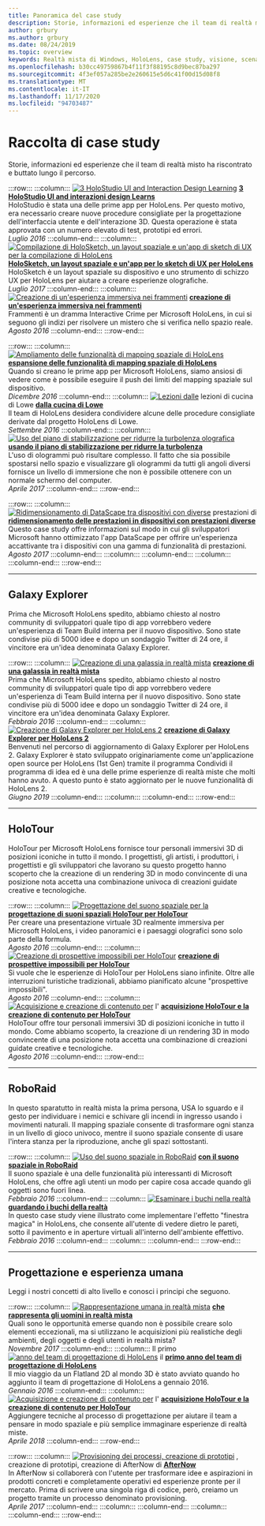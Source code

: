 ```yaml
---
title: Panoramica del case study
description: Storie, informazioni ed esperienze che il team di realtà misto ha riscontrato e buttato lungo il percorso.
author: grbury
ms.author: grbury
ms.date: 08/24/2019
ms.topic: overview
keywords: Realtà mista di Windows, HoloLens, case study, visione, scenari, case study, cuffie per la realtà mista, cuffie per la realtà mista, cuffie per realtà virtuale
ms.openlocfilehash: b30cc49759867b4f11f3f88195c8d9bec87ba297
ms.sourcegitcommit: 4f3ef057a285be2e260615e5d6c41f00d15d08f8
ms.translationtype: MT
ms.contentlocale: it-IT
ms.lasthandoff: 11/17/2020
ms.locfileid: "94703487"
---
```

# <a name="case-study-gallery"></a>Raccolta di case study

Storie, informazioni ed esperienze che il team di realtà misto ha riscontrato e buttato lungo il percorso.

:::row:::
    :::column:::
       [ ![ 3 HoloStudio UI and Interaction Design Learning](images/thought-bubble-500px.jpg)](../out-of-scope/case-study-3-holostudio-ui-and-interaction-design-learnings.md) **[3 HoloStudio UI and interazioni design Learns](../out-of-scope/case-study-3-holostudio-ui-and-interaction-design-learnings.md)**<br>
        HoloStudio è stata una delle prime app per HoloLens. Per questo motivo, era necessario creare nuove procedure consigliate per la progettazione dell'interfaccia utente e dell'interazione 3D. Questa operazione è stata approvata con un numero elevato di test, prototipi ed errori.<br>
        *Luglio 2016*
    :::column-end:::
    :::column:::
       [ ![ Compilazione di HoloSketch, un layout spaziale e un'app di sketch di UX per la compilazione di HoloLens](images/holosketch-image-01-640px.png)](../out-of-scope/case-study-building-holosketch,-a-spatial-layout-and-ux-sketching-app-for-hololens.md) **[HoloSketch, un layout spaziale e un'app per lo sketch di UX per HoloLens](../out-of-scope/case-study-building-holosketch,-a-spatial-layout-and-ux-sketching-app-for-hololens.md)**<br>
        HoloSketch è un layout spaziale su dispositivo e uno strumento di schizzo UX per HoloLens per aiutare a creare esperienze olografiche.<br>
         *Luglio 2017*
    :::column-end:::
    :::column:::
       [ ![ Creazione di un'esperienza immersiva nei frammenti](images/surfacereconstruction.jpg)](../out-of-scope/case-study-creating-an-immersive-experience-in-fragments.md) **[creazione di un'esperienza immersiva nei frammenti](../out-of-scope/case-study-creating-an-immersive-experience-in-fragments.md)**<br>
        Frammenti è un dramma Interactive Crime per Microsoft HoloLens, in cui si seguono gli indizi per risolvere un mistero che si verifica nello spazio reale.<br>
        *Agosto 2016*
    :::column-end:::
:::row-end:::

:::row:::
    :::column:::
       [ ![ Ampliamento delle funzionalità di mapping spaziale di HoloLens](images/away-from-camera-position-500px.png)](../out-of-scope/case-study-expanding-the-spatial-mapping-capabilities-of-hololens.md) **[espansione delle funzionalità di mapping spaziale di HoloLens](../out-of-scope/case-study-expanding-the-spatial-mapping-capabilities-of-hololens.md)**<br>
        Quando si creano le prime app per Microsoft HoloLens, siamo ansiosi di vedere come è possibile eseguire il push dei limiti del mapping spaziale sul dispositivo.<br>
        *Dicembre 2016*
    :::column-end:::
    :::column:::
       [ ![ Lezioni dalle](images/lowes.jpg)](../out-of-scope/case-study-lessons-from-the-lowes-kitchen.md) lezioni di cucina di Lowe **[dalla cucina di Lowe](../out-of-scope/case-study-lessons-from-the-lowes-kitchen.md)**<br>
        Il team di HoloLens desidera condividere alcune delle procedure consigliate derivate dal progetto HoloLens di Lowe.<br>
        *Settembre 2016*
    :::column-end:::
    :::column:::
       [ ![ Uso del piano di stabilizzazione per ridurre la turbolenza olografica](images/holotour-stabilization-plane-500px.jpg)](../develop/platform-capabilities-and-apis/case-study-using-the-stabilization-plane-to-reduce-holographic-turbulence.md) **[usando il piano di stabilizzazione per ridurre la turbolenza](../develop/platform-capabilities-and-apis/case-study-using-the-stabilization-plane-to-reduce-holographic-turbulence.md)**<br>
        L'uso di ologrammi può risultare complesso. Il fatto che sia possibile spostarsi nello spazio e visualizzare gli ologrammi da tutti gli angoli diversi fornisce un livello di immersione che non è possibile ottenere con un normale schermo del computer.<br>
        *Aprile 2017*
    :::column-end:::
:::row-end:::

:::row:::
    :::column:::
       [ ![ Ridimensionamento di DataScape tra dispositivi con diverse](images/cloud-steps-1-4-700px.jpg)](../out-of-scope/case-study-scaling-datascape-across-devices-with-different-performance.md) prestazioni di **[ridimensionamento delle prestazioni in dispositivi con prestazioni diverse](../out-of-scope/case-study-scaling-datascape-across-devices-with-different-performance.md)**<br>
        Questo case study offre informazioni sul modo in cui gli sviluppatori Microsoft hanno ottimizzato l'app DataScape per offrire un'esperienza accattivante tra i dispositivi con una gamma di funzionalità di prestazioni.<br>
        *Agosto 2017*
    :::column-end:::
    :::column:::
    :::column-end:::
    :::column:::
    :::column-end:::
:::row-end:::

---

## <a name="galaxy-explorer"></a>Galaxy Explorer

Prima che Microsoft HoloLens spedito, abbiamo chiesto al nostro community di sviluppatori quale tipo di app vorrebbero vedere un'esperienza di Team Build interna per il nuovo dispositivo. Sono state condivise più di 5000 idee e dopo un sondaggio Twitter di 24 ore, il vincitore era un'idea denominata Galaxy Explorer.

:::row:::
    :::column:::
       [ ![ Creazione di una galassia in realtà mista](images/full-galaxy-500px.png)](../out-of-scope/case-study-creating-a-galaxy-in-mixed-reality.md) **[creazione di una galassia in realtà mista](../out-of-scope/case-study-creating-a-galaxy-in-mixed-reality.md)**<br>
        Prima che Microsoft HoloLens spedito, abbiamo chiesto al nostro community di sviluppatori quale tipo di app vorrebbero vedere un'esperienza di Team Build interna per il nuovo dispositivo. Sono state condivise più di 5000 idee e dopo un sondaggio Twitter di 24 ore, il vincitore era un'idea denominata Galaxy Explorer.<br>
         *Febbraio 2016*
    :::column-end:::
    :::column:::
       [ ![ Creazione di Galaxy Explorer per HoloLens 2](../develop/unity/images/ge-update-interactions-concept-force-grab.png)](../develop/unity/galaxy-explorer-update.md) **[creazione di Galaxy Explorer per HoloLens 2](../develop/unity/galaxy-explorer-update.md)**<br>
        Benvenuti nel percorso di aggiornamento di Galaxy Explorer per HoloLens 2. Galaxy Explorer è stato sviluppato originariamente come un'applicazione open source per HoloLens (1st Gen) tramite il programma Condividi il programma di idea ed è una delle prime esperienze di realtà miste che molti hanno avuto. A questo punto è stato aggiornato per le nuove funzionalità di HoloLens 2.<br>
        *Giugno 2019*
    :::column-end:::
    :::column:::
    :::column-end:::
:::row-end:::

---

## <a name="holotour"></a>HoloTour

HoloTour per Microsoft HoloLens fornisce tour personali immersivi 3D di posizioni iconiche in tutto il mondo. I progettisti, gli artisti, i produttori, i progettisti e gli sviluppatori che lavorano su questo progetto hanno scoperto che la creazione di un rendering 3D in modo convincente di una posizione nota accetta una combinazione univoca di creazioni guidate creative e tecnologiche.

:::row:::
    :::column:::
       [ ![ Progettazione del suono spaziale per la](../out-of-scope/images/recreated-colosseum-holotour-500px.png)](../design/case-study-spatial-sound-design-for-holotour.md) **[progettazione di suoni spaziali HoloTour per HoloTour](../design/case-study-spatial-sound-design-for-holotour.md)**<br>
        Per creare una presentazione virtuale 3D realmente immersiva per Microsoft HoloLens, i video panoramici e i paesaggi olografici sono solo parte della formula.<br>
         *Agosto 2016*
    :::column-end:::
    :::column:::
       [ ![ Creazione di prospettive impossibili per HoloTour](../out-of-scope/images/rome-colosseum-overlay-500px.png)](../out-of-scope/case-study-creating-impossible-perspectives-for-holotour.md) **[creazione di prospettive impossibili per HoloTour](../out-of-scope/case-study-creating-impossible-perspectives-for-holotour.md)**<br>
        Si vuole che le esperienze di HoloTour per HoloLens siano infinite. Oltre alle interruzioni turistiche tradizionali, abbiamo pianificato alcune "prospettive impossibili".<br>
        *Agosto 2016*
    :::column-end:::
    :::column:::
       [ ![ Acquisizione e creazione di contenuto per](../out-of-scope/images/camera-machu-pichu-500px.png)](../out-of-scope/case-study-capturing-and-creating-content-for-holotour.md) l' **[acquisizione HoloTour e la creazione di contenuto per HoloTour](../out-of-scope/case-study-capturing-and-creating-content-for-holotour.md)**<br>
        HoloTour offre tour personali immersivi 3D di posizioni iconiche in tutto il mondo. Come abbiamo scoperto, la creazione di un rendering 3D in modo convincente di una posizione nota accetta una combinazione di creazioni guidate creative e tecnologiche.<br>
        *Agosto 2016*
    :::column-end:::
:::row-end:::

---

## <a name="roboraid"></a>RoboRaid

In questo sparatutto in realtà mista la prima persona, USA lo sguardo e il gesto per individuare i nemici e schivare gli incendi in ingresso usando i movimenti naturali. Il mapping spaziale consente di trasformare ogni stanza in un livello di gioco univoco, mentre il suono spaziale consente di usare l'intera stanza per la riproduzione, anche gli spazi sottostanti.

:::row:::
    :::column:::
       [ ![ Uso del suono spaziale in RoboRaid](../design/images/successful-dodge-roboraid-500px.jpg)](../design/case-study-using-spatial-sound-in-roboraid.md) **[con il suono spaziale in RoboRaid](../design/case-study-using-spatial-sound-in-roboraid.md)**<br>
        Il suono spaziale è una delle funzionalità più interessanti di Microsoft HoloLens, che offre agli utenti un modo per capire cosa accade quando gli oggetti sono fuori linea.<br>
         *Febbraio 2016*
    :::column-end:::
    :::column:::
       [ ![ Esaminare i buchi nella realtà](../develop/unity/images/roboraid-640px.png)](../out-of-scope/case-study-looking-through-holes-in-your-reality.md) **[guardando i buchi della realtà](../out-of-scope/case-study-looking-through-holes-in-your-reality.md)**<br>
        In questo case study viene illustrato come implementare l'effetto "finestra magica" in HoloLens, che consente all'utente di vedere dietro le pareti, sotto il pavimento e in aperture virtuali all'interno dell'ambiente effettivo.<br>
        *Febbraio 2016*
    :::column-end:::
    :::column:::
    :::column-end:::
:::row-end:::

---

## <a name="design-and-human-experience"></a>Progettazione e esperienza umana

Leggi i nostri concetti di alto livello e conosci i principi che seguono.

:::row:::
    :::column:::
       [ ![ Rappresentazione umana in realtà mista](../develop/unity/images/bang-ai-weiwie.jpg)](../out-of-scope/case-study-representing-humans-in-mixed-reality.md) **[che rappresenta gli uomini in realtà mista](../out-of-scope/case-study-representing-humans-in-mixed-reality.md)**<br>
        Quali sono le opportunità emerse quando non è possibile creare solo elementi eccezionali, ma si utilizzano le acquisizioni più realistiche degli ambienti, degli oggetti e degli utenti in realtà mista?<br>
         *Novembre 2017*
    :::column-end:::
    :::column:::
       Il primo [ ![ anno del team di progettazione di HoloLens](../develop/unity/images/MotionController.jpg)](../out-of-scope/case-study-my-first-year-on-the-hololens-design-team.md) il **[primo anno del team di progettazione di HoloLens](../out-of-scope/case-study-my-first-year-on-the-hololens-design-team.md)**<br>
        Il mio viaggio da un Flatland 2D al mondo 3D è stato avviato quando ho aggiunto il team di progettazione di HoloLens a gennaio 2016.<br>
        *Gennaio 2016*
    :::column-end:::
    :::column:::
       [ ![ Acquisizione e creazione di contenuto per](images/academyteam1000.png)](case-study-expanding-the-design-process-for-mixed-reality.md) l' **[acquisizione HoloTour e la creazione di contenuto per HoloTour](case-study-expanding-the-design-process-for-mixed-reality.md)**<br>
        Aggiungere tecniche al processo di progettazione per aiutare il team a pensare in modo spaziale e più semplice immaginare esperienze di realtà miste.<br>
        *Aprile 2018*
    :::column-end:::
:::row-end:::

:::row:::
    :::column:::
       [ ![ Provisioning dei processi, creazione di prototipi](../out-of-scope/images/whatisenvisioning-640px.png)](../out-of-scope/case-study-afternows-process-envisioning,-prototyping,-building.md) , creazione di prototipi, creazione di AfterNow di **[AfterNow](../out-of-scope/case-study-afternows-process-envisioning,-prototyping,-building.md)**<br>
        In AfterNow si collaborerà con l'utente per trasformare idee e aspirazioni in prodotti concreti e completamente operativi ed esperienze pronte per il mercato. Prima di scrivere una singola riga di codice, però, creiamo un progetto tramite un processo denominato provisioning.<br>
        *Aprile 2017*
    :::column-end:::
    :::column:::
    :::column-end:::
    :::column:::
    :::column-end:::
:::row-end:::
